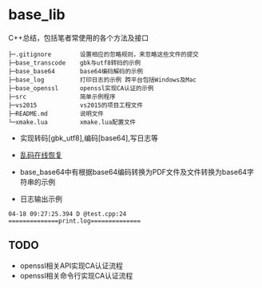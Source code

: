 # base_lib
C++总结，包括笔者常使用的各个方法及接口

```
├─.gitignore		设置相应的忽略规则，来忽略这些文件的提交
├─base_transcode	gbk与utf8转码的示例
├─base_base64		base64编码解码的示例
├─base_log			打印日志的示例 跨平台包括Windows及Mac
├─base_openssl		openssl实现CA认证的示例
├─src				简单示例程序
├─vs2015			vs2015的项目工程文件
├─README.md			说明文件
└─xmake.lua			xmake.lua配置文件
```

+ 实现转码[gbk_utf8],编码[base64],写日志等
+ [乱码在线恢复](http://www.mytju.com/classcode/tools/messyCodeRecover.asp)
+ base_base64中有根据base64编码转换为PDF文件及文件转换为base64字符串的示例

+ 日志输出示例
```
04-18 09:27:25.394 D @test.cpp:24 ==============print.log==============
```
## TODO 
+ openssl相关API实现CA认证流程
+ openssl相关命令行实现CA认证流程